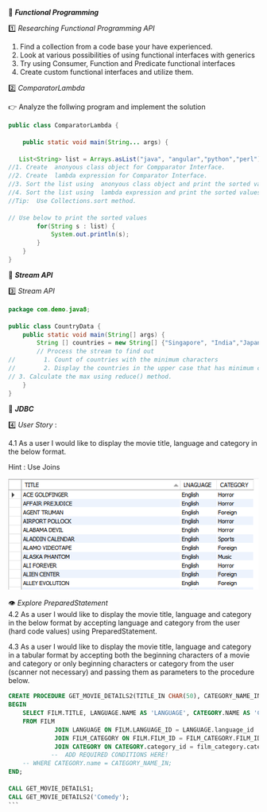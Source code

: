 :beginner: _**Functional Programming**_  

:one: _Researching Functional Programming API_  

1. Find a collection from a code base your have experienced.
2. Look at various possibilities of using functional interfaces with generics
3. Try using Consumer, Function and Predicate functional interfaces
4. Create custom functional interfaces and utilize them.


:two: _ComparatorLambda_  

:point_right: Analyze the follwing program and implement the solution  


```java
public class ComparatorLambda {
    
    public static void main(String... args) {

   List<String> list = Arrays.asList("java", "angular","python","perl");     
//1. Create  anonyous class object for Compparator Interface. 
//2. Create  lambda expression for Comparator Interface.      
//3. Sort the list using  anonyous class object and print the sorted values
//4. Sort the list using  lambda expression and print the sorted values
//Tip:  Use Collections.sort method.

// Use below to print the sorted values
        for(String s : list) {
            System.out.println(s);
        }
    }
}


```
:beginner: _**Stream API**_  


:three: _Stream API_
```java
package com.demo.java8;

public class CountryData {
    public static void main(String[] args) {
        String [] countries = new String[] {"Singapore", "India","Japan", "Russia", "Netherlands", "Ukraine","France", "Italy"};
        // Process the stream to find out
//        1. Count of countries with the minimum characters
//        2. Display the countries in the upper case that has minimum characters.
// 3. Calculate the max using reduce() method.
    }
}

```
  
:beginner: _**JDBC**_  

:four: _User Story_ : 

4.1 As a user I would like to display the movie title, language and category in the below format. 

Hint : Use Joins  

![](movie.png)  

:eye: *Explore PreparedStatement*  
4.2  As a user I would like to display the movie title, language and category in the below format by accepting language and category from the user (hard code values) using PreparedStatement.

4.3  As a user I would like to display the movie title, language and category in a tabular format by accepting both the beginning characters of a movie and category or only beginning characters or category from the user (scanner not necessary) and passing them as parameters to the procedure below.

<!-- HINT USE WILDCARD IN SQL (LIKE 'A%') 
USE ? MARK(S) IN THE PROCEDURE CALL FOR JAVA-->
````sql
CREATE PROCEDURE GET_MOVIE_DETAILS2(TITLE_IN CHAR(50), CATEGORY_NAME_IN CHAR(50))
BEGIN
    SELECT FILM.TITLE, LANGUAGE.NAME AS 'LANGUAGE', CATEGORY.NAME AS 'CATEGORY'
    FROM FILM
             JOIN LANGUAGE ON FILM.LANGUAGE_ID = LANGUAGE.language_id
             JOIN FILM_CATEGORY ON FILM.FILM_ID = FILM_CATEGORY.FILM_ID
             JOIN CATEGORY ON CATEGORY.category_id = film_category.category_id
            --  ADD REQUIRED CONDITIONS HERE!
    -- WHERE CATEGORY.name = CATEGORY_NAME_IN;
END;

CALL GET_MOVIE_DETAILS1;
CALL GET_MOVIE_DETAILS2('Comedy');
```
